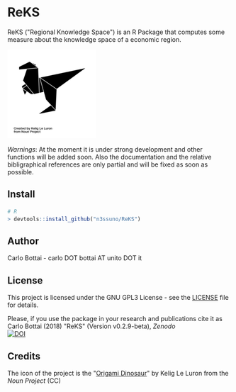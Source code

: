 # ReKS
ReKS ("Regional Knowledge Space") is an R Package that computes some measure about the knowledge space of a economic region.

![Origami Dinosaur](noun_77258_cc_resized.png)

*Warnings*: At the moment it is under strong development and other functions will be added soon. Also the documentation and the relative bibligraphical references are only partial and will be fixed as soon as possible.

## Install
```R
# R
> devtools::install_github("n3ssuno/ReKS")
```

## Author
Carlo Bottai - carlo DOT bottai AT unito DOT it

## License
This project is licensed under the GNU GPL3 License - see the [LICENSE](https://github.com/n3ssuno/RKS/blob/master/LICENSE) file for details.

Please, if you use the package in your research and publications cite it as  
Carlo Bottai (2018) "ReKS" (Version v0.2.9-beta), *Zenodo*  
[![DOI](https://zenodo.org/badge/130252224.svg)](https://zenodo.org/badge/latestdoi/130252224)

## Credits
The icon of the project is the "[Origami Dinosaur](https://thenounproject.com/term/origami-dinosaur/77258)" by Kelig Le Luron from the *Noun Project* (CC)
